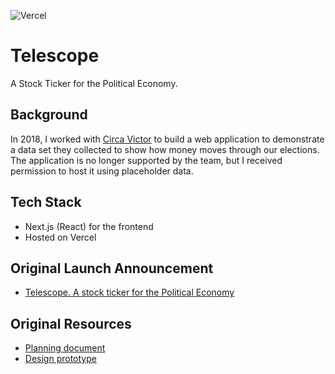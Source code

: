 ![Vercel](https://therealsujitk-vercel-badge.vercel.app/?app=telescope-theta)

# Telescope
A Stock Ticker for the Political Economy.

## Background
In 2018, I worked with [Circa Victor](https://circavictor.com/) to build a web application to demonstrate a data set they collected to show how money moves through our elections. The application is no longer supported by the team, but I received permission to host it using placeholder data.

## Tech Stack
- Next.js (React) for the frontend
- Hosted on Vercel

## Original Launch Announcement
- [Telescope. A stock ticker for the Political Economy](https://medium.com/circa-victor/telescope-a-stock-ticker-for-the-political-economy-26e884f795ef)

## Original Resources
- [Planning document](https://quip.com/jKBbAG9eKROl)
- [Design prototype](https://projects.invisionapp.com/share/U5M8SY9TB7E#/screens/306771629)